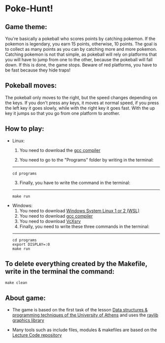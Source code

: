 # Poke-Hunt!

## Game theme: 
You're basically a pokeball who scores points by catching pokemon. If the pokemon is legendary, you earn 15 points, otherwise, 10 points. The goal is to collect as many points as you can by catching more and more pokemon. Catching pokemon is not that simple, as pokeball will rely on platforms that you will have to jump from one to the other, because the pokeball will fall down. If this is done, the game stops. Beware of red platforms, you have to be fast because they hide traps!

## Pokeball moves: 
The pokeball only moves to the right, but the speed changes depending on the keys. If you don't press any keys, it moves at normal speed, if you press the left key it goes slowly, while with the right key it goes fast. With the up key it jumps so that you go from one platform to another.

## How to play:
- Linux: 
    1) You need to download the [gcc compiler](https://www.geeksforgeeks.org/how-to-install-gcc-compiler-on-linux/) 

    2) You need to go to the "Programs" folder by writing in the terminal:
    -------------- 
      cd programs
    
    3) Finally, you have to write the command in the terminal:
    -------------- 
      make run

- Windows:
    1) You need to download [Windows System Linux 1 or 2 (WSL)](https://learn.microsoft.com/en-us/windows/wsl/install) 
    2) You need to download [gcc compiler](https://www.systranbox.com/how-to-install-gcc-on-wsl-linux/)
    3) You need to download [VcXsrv](https://www.youtube.com/watch?v=4SZXbl9KVsw)
    4) Finally, you need to write these three commands in the terminal:
    -------------- 
      cd programs
      export DISPLAY=:0
      make run

## To delete everything created by the Makefile, write in the terminal the command:
    make clean

## About game:
- The game is based on the first task of the lesson [Data structures & programming techniques of the University of Athens](https://k08.chatzi.org/projects/project1/) and uses the [raylib graphics library](https://github.com/raysan5/raylib/blob/master/src/raylib.h)

- Many tools such as include files, modules & makefiles are based on the [Lecture Code repository](https://github.com/chatziko-k08/lecture-code)